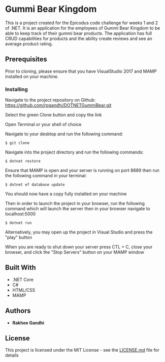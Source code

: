 # Gummi Bear Kingdom

This is a project created for the Epicodus code challenge for weeks 1 and 2 of .NET. It is an application for the employees of Gummi Bear Kingdom to be able to keep track of their gummi bear products. The application has full CRUD capabilities for products and the ability create reviews and see an average product rating.

## Prerequisites

Prior to cloning, please ensure that you have VisualStudio 2017 and MAMP installed on your machine.


### Installing

Navigate to the project repository on Github: https://github.com/rpgandhi/DOTNETGummiBear.git

Select the green Clone button and copy the link

Open Terminal or your shell of choice

Navigate to your desktop and run the following command:
```
$ git clone
```
Navigate into the project directory and run the following commands:
```
$ dotnet restore
```
Ensure that MAMP is open and your server is running on port 8889 then run the following command in your terminal:
```
$ dotnet ef database update
```

You should now have a copy fully installed on your machine

Then in order to launch the project in your browser, run the following command which will launch the server then in your browser navigate to localhost:5000
```
$ dotnet run
```
Alternatively, you may open up the project in Visual Studio and press the "play" button

When you are ready to shut down your server press CTL + C, close your browser, and click the "Stop Servers" button on your MAMP window


## Built With

* .NET Core
* C#
* HTML/CSS
* MAMP

## Authors

* **Rakhee Gandhi**

## License

This project is licensed under the MIT License - see the [LICENSE.md](LICENSE.md) file for details
